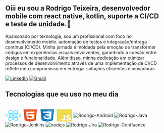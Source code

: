 ## Oiii eu sou a Rodrigo Teixeira, desenvolvedor mobile com react native, kotlin, suporte a CI/CD e teste de unidade.👋

Apaixonado por texnologia, sou um profissional com foco no desenvolvimento mobile. automação de testes e integração/entrega contínua (CI/CD). Minha jornada é moldada pela emoção de transformar códigos em experiências visuais envolventes, garantindo a coesão entre design e funcionalidade. Além disso, minha dedicação em otimizar processos de desenvolvimento através de uma implementação de CI/CD reflete meu compromisso em entregar soluções eficientes e inovadoras.

[![LinkedIn](https://img.shields.io/badge/linkedin-%230077B5.svg?style=for-the-badge&logo=linkedin&logoColor=white)](https://www.linkedin.com/in/rodrigo-teixeira-silva/)
[![Gmail](https://img.shields.io/badge/Gmail-D14836?style=for-the-badge&logo=gmail&logoColor=white)](rodrigo.teixeira.dev@gmail.com)



## Tecnologias que eu uso no meu dia 

<div style="display: inline_block"><br>
  
   <img align="center" alt="Rodrigo-React" height="40" width="50" src="https://raw.githubusercontent.com/devicons/devicon/master/icons/react/react-original.svg">
   <img align="center" alt="Rodrigo-HTML" height="40" width="50" src="https://raw.githubusercontent.com/devicons/devicon/master/icons/html5/html5-original.svg">
  <img align="center" alt="Rodrigo-CSS" height="40" width="50" src="https://raw.githubusercontent.com/devicons/devicon/master/icons/css3/css3-original.svg">
  <img align="center" alt="Rodrigo-Js" height="40" width="50" src="https://raw.githubusercontent.com/devicons/devicon/master/icons/javascript/javascript-plain.svg">
   <img align="center" alt="Rodrigo-Android" height="40" width="50" src="https://cdn.jsdelivr.net/gh/devicons/devicon/icons/android/android-original.svg" />
  <img align="center" alt="Rodrigo-Java" height="40" width="50" src="https://cdn.jsdelivr.net/gh/devicons/devicon/icons/java/java-plain.svg" />
  <img align="center" alt="Rodrigo-Jenkins" height="40" width="50" src="https://cdn.jsdelivr.net/gh/devicons/devicon/icons/jenkins/jenkins-original.svg" />
  <img align="center" alt="nodejs" height="30" width="40" src="https://cdn.worldvectorlogo.com/logos/nodejs-icon.svg">
  <img align="center" alt="Rodrigo-Jira" height="40" width="50" src="https://cdn.jsdelivr.net/gh/devicons/devicon/icons/jira/jira-original.svg" />
  <img align="center" alt="Rodrigo-Confluence" height="40" width="50" src="https://cdn.jsdelivr.net/gh/devicons/devicon/icons/confluence/confluence-original-wordmark.svg" />


</div>


 




